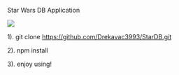 Star Wars DB Application

<img src="https://www.google.com/url?sa=i&source=images&cd=&cad=rja&uact=8&ved=2ahUKEwjqvIf0nt_hAhXv-SoKHasfAksQjRx6BAgBEAU&url=https%3A%2F%2Fwww.europosters.eu%2Fposters%2Fstar-wars-montage-40th-anniversary-v41077&psig=AOvVaw3odo9QWUPsVC0sFFzPTaeN&ust=1555869282620453">

1). git clone https://github.com/Drekavac3993/StarDB.git

2). npm install

3). enjoy using!
